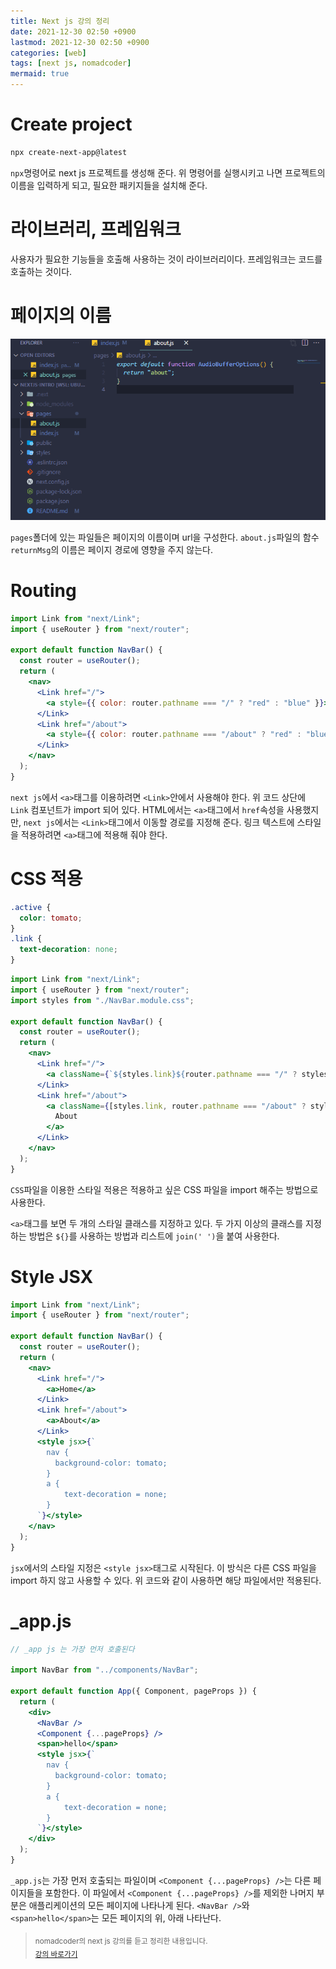 ```yaml
---
title: Next js 강의 정리
date: 2021-12-30 02:50 +0900
lastmod: 2021-12-30 02:50 +0900
categories: [web]
tags: [next js, nomadcoder]
mermaid: true
---
```


# Create project

```bash
npx create-next-app@latest
```

`npx`명령어로 next js 프로젝트를 생성해 준다. 위 명령어를 실행시키고 나면 프로젝트의 이름을 입력하게 되고, 필요한 패키지들을 설치해 준다.

# 라이브러리, 프레임워크

사용자가 필요한 기능들을 호출해 사용하는 것이 라이브러리이다. 프레임워크는 코드를 호출하는 것이다.

# 페이지의 이름

![Untitled](/images/img/posts/nextjs/post1/Untitled.png)

`pages`폴더에 있는 파일들은 페이지의 이름이며 url을 구성한다. `about.js`파일의 함수 `returnMsg`의 이름은 페이지 경로에 영향을 주지 않는다.

# Routing

```jsx
import Link from "next/Link";
import { useRouter } from "next/router";

export default function NavBar() {
  const router = useRouter();
  return (
    <nav>
      <Link href="/">
        <a style={{ color: router.pathname === "/" ? "red" : "blue" }}>Home</a>
      </Link>
      <Link href="/about">
        <a style={{ color: router.pathname === "/about" ? "red" : "blue" }}>About</a>
      </Link>
    </nav>
  );
}
```

`next js`에서 `<a>`태그를 이용하려면 `<Link>`안에서 사용해야 한다. 위 코드 상단에 `Link` 컴포넌트가 import 되어 있다. HTML에서는 `<a>`태그에서 `href`속성을 사용했지만, `next js`에서는 `<Link>`태그에서 이동할 경로를 지정해 준다. 링크 텍스트에 스타일을 적용하려면 `<a>`태그에 적용해 줘야 한다.

# CSS 적용

```css
.active {
  color: tomato;
}
.link {
  text-decoration: none;
}
```

```jsx
import Link from "next/Link";
import { useRouter } from "next/router";
import styles from "./NavBar.module.css";

export default function NavBar() {
  const router = useRouter();
  return (
    <nav>
      <Link href="/">
        <a className={`${styles.link}${router.pathname === "/" ? styles.active : ""}`}>Home</a>
      </Link>
      <Link href="/about">
        <a className={[styles.link, router.pathname === "/about" ? styles.active : ""].join(" ")}>
          About
        </a>
      </Link>
    </nav>
  );
}
```

`CSS`파일을 이용한 스타일 적용은 적용하고 싶은 CSS 파일을 import 해주는 방법으로 사용한다.

`<a>`태그를 보면 두 개의 스타일 클래스를 지정하고 있다. 두 가지 이상의 클래스를 지정하는 방법은 `${}`를 사용하는 방법과 리스트에 `join(' ')`을 붙여 사용한다.

# Style JSX

```jsx
import Link from "next/Link";
import { useRouter } from "next/router";

export default function NavBar() {
  const router = useRouter();
  return (
    <nav>
      <Link href="/">
        <a>Home</a>
      </Link>
      <Link href="/about">
        <a>About</a>
      </Link>
      <style jsx>{`
        nav {
          background-color: tomato;
        }
        a {
            text-decoration = none;
        }
      `}</style>
    </nav>
  );
}
```

`jsx`에서의 스타일 지정은 `<style jsx>`태그로 시작된다. 이 방식은 다른 CSS 파일을 import 하지 않고 사용할 수 있다. 위 코드와 같이 사용하면 해당 파일에서만 적용된다.

# \_app.js

```jsx
// _app js 는 가장 먼저 호출된다

import NavBar from "../components/NavBar";

export default function App({ Component, pageProps }) {
  return (
    <div>
      <NavBar />
      <Component {...pageProps} />
      <span>hello</span>
      <style jsx>{`
        nav {
          background-color: tomato;
        }
        a {
            text-decoration = none;
        }
      `}</style>
    </div>
  );
}
```

`_app.js`는 가장 먼저 호출되는 파일이며 `<Component {...pageProps} />`는 다른 페이지들을 포함한다. 이 파일에서 `<Component {...pageProps} />`를 제외한 나머지 부분은 애플리케이션의 모든 페이지에 나타나게 된다. `<NavBar />`와 `<span>hello</span>`는 모든 페이지의 위, 아래 나타난다.

> <sub>nomadcoder의 next js 강의를 듣고 정리한 내용입니다.</sub>  
> <sub>[강의 바로가기](https://nomadcoders.co/nextjs-fundamentals/lobby)</sub>
